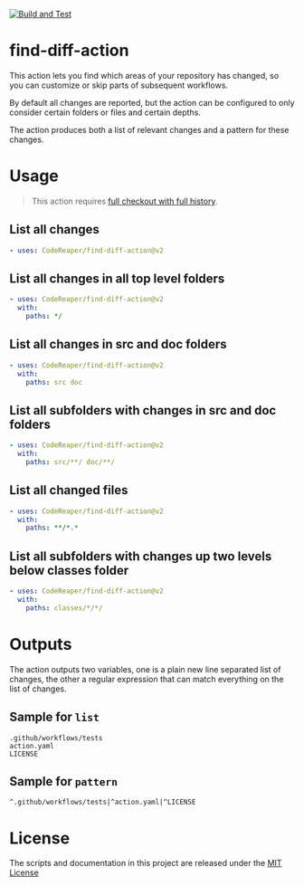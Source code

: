[![Build and Test](https://github.com/codereaper/find-diff-action/actions/workflows/test.yaml/badge.svg)](https://github.com/codereaper/find-diff-action/actions/workflows/test.yaml)

# find-diff-action

This action lets you find which areas of your repository has changed, so you can customize or skip parts of subsequent workflows.

By default all changes are reported, but the action can be configured to only consider certain folders or files and certain depths.

The action produces both a list of relevant changes and a pattern for these changes.

# Usage

> This action requires [full checkout with full history](https://github.com/actions/checkout#Fetch-all-history-for-all-tags-and-branches).

## List all changes

```yaml
- uses: CodeReaper/find-diff-action@v2
```

## List all changes in all top level folders

```yaml
- uses: CodeReaper/find-diff-action@v2
  with:
    paths: */
```

## List all changes in src and doc folders

```yaml
- uses: CodeReaper/find-diff-action@v2
  with:
    paths: src doc
```

## List all subfolders with changes in src and doc folders

```yaml
- uses: CodeReaper/find-diff-action@v2
  with:
    paths: src/**/ doc/**/
```

## List all changed files

```yaml
- uses: CodeReaper/find-diff-action@v2
  with:
    paths: **/*.*
```

## List all subfolders with changes up two levels below classes folder

```yaml
- uses: CodeReaper/find-diff-action@v2
  with:
    paths: classes/*/*/
```

# Outputs

The action outputs two variables, one is a plain new line separated list of changes, the other a regular expression that can match everything on the list of changes.

## Sample for `list`

```
.github/workflows/tests
action.yaml
LICENSE
```

## Sample for `pattern`

```
^.github/workflows/tests|^action.yaml|^LICENSE
```

# License

The scripts and documentation in this project are released under the [MIT License](LICENSE)